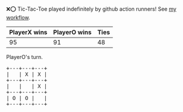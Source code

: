 :x::o: Tic-Tac-Toe played indefinitely by github action runners! See [my workflow](.github/workflows/play.yaml).

|PlayerX wins|PlayerO wins|Ties|
|-|-|-|
|95|91|48|

PlayerO's turn.

<pre>
+---+---+---+
|   | X | X |
+---+---+---+
|   |   | X |
+---+---+---+
| O | O |   |
+---+---+---+
</pre>